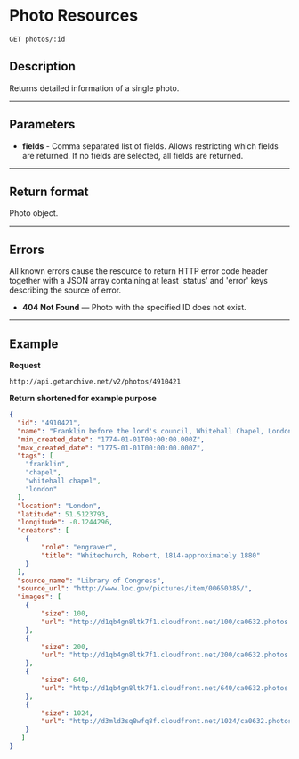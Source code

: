 # Photo Resources

    GET photos/:id

## Description
Returns detailed information of a single photo.

***

## Parameters

- **fields** - Comma separated list of fields. Allows restricting which fields are returned. If no fields are selected, all fields are returned.

***

## Return format
Photo object.

***

## Errors
All known errors cause the resource to return HTTP error code header together with a JSON array containing at least 'status' and 'error' keys describing the source of error.

- **404 Not Found** — Photo with the specified ID does not exist.


***

## Example
**Request**

    http://api.getarchive.net/v2/photos/4910421

**Return** __shortened for example purpose__
``` json
{
  "id": "4910421",
  "name": "Franklin before the lord's council, Whitehall Chapel, London, 1774",
  "min_created_date": "1774-01-01T00:00:00.000Z",
  "max_created_date": "1775-01-01T00:00:00.000Z",
  "tags": [
    "franklin",
    "chapel",
    "whitehall chapel",
    "london"
  ],
  "location": "London",
  "latitude": 51.5123793,
  "longitude": -0.1244296,
  "creators": [
    {
        "role": "engraver",
        "title": "Whitechurch, Robert, 1814-approximately 1880"
    }
  ],
  "source_name": "Library of Congress",
  "source_url": "http://www.loc.gov/pictures/item/00650385/",
  "images": [
    {
        "size": 100,
        "url": "http://d1qb4gn8ltk7f1.cloudfront.net/100/ca0632.photos.016181p.jpg"
    },
    {
        "size": 200,
        "url": "http://d1qb4gn8ltk7f1.cloudfront.net/200/ca0632.photos.016181p.jpg"
    },
    {
        "size": 640,
        "url": "http://d1qb4gn8ltk7f1.cloudfront.net/640/ca0632.photos.016181p.jpg"
    },
    {
        "size": 1024,
        "url": "http://d3mld3sq8wfq8f.cloudfront.net/1024/ca0632.photos.016181p.jpg"
    }
   ]
}
```
